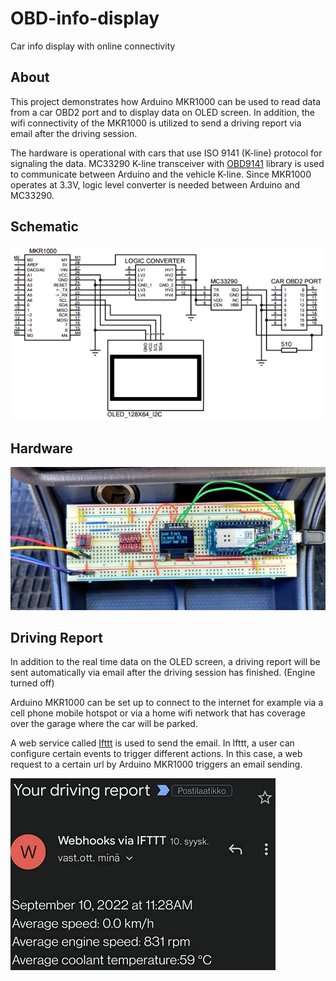 # OBD-info-display
Car info display with online connectivity

## About
This project demonstrates how Arduino MKR1000 can be used to read data from a
car OBD2 port and to display data on OLED screen. In addition, the wifi
connectivity of the MKR1000 is utilized to send a driving report via email
after the driving session.

The hardware is operational with cars that use ISO 9141 (K-line) protocol for
signaling the data. MC33290 K-line transceiver with
[OBD9141](https://github.com/iwanders/OBD9141) library is used to communicate
between Arduino and the vehicle K-line. Since MKR1000 operates at 3.3V, logic
level converter is needed between Arduino and MC33290.


## Schematic

![image](images/schematic.PNG)

## Hardware

![image](images/hardware.JPG)

## Driving Report
In addition to the real time data on the OLED screen, a driving report will be
sent automatically via email after the driving session has finished.
(Engine turned off)

Arduino MKR1000 can be set up to connect to the internet for example via a cell
phone mobile hotspot or via a home wifi network that has coverage over the
garage where the car will be parked.

A web service called [Ifttt](https://ifttt.com/explore) is used to send the
email. In Ifttt, a user can configure certain events to trigger different
actions. In this case, a web request to a certain url by Arduino MKR1000
triggers an email sending.

![image](images/email.PNG)

